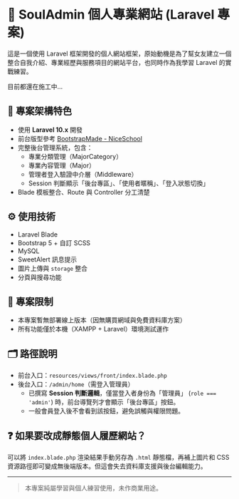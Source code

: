# 💼 SoulAdmin 個人專業網站 (Laravel 專案)

這是一個使用 Laravel 框架開發的個人網站框架，原始動機是為了幫女友建立一個整合自我介紹、專業經歷與服務項目的網站平台，也同時作為我學習 Laravel 的實戰練習。

目前都還在施工中...

## 🔧 專案架構特色

-   使用 **Laravel 10.x** 開發
-   前台版型參考 [BootstrapMade - NiceSchool](https://bootstrapmade.com/nice-school-bootstrap-education-template/)
-   完整後台管理系統，包含：
    -   專業分類管理（MajorCategory）
    -   專業內容管理（Major）
    -   管理者登入驗證中介層（Middleware）
    -   Session 判斷顯示「後台專區」、「使用者暱稱」、「登入狀態切換」
-   Blade 模板整合、Route 與 Controller 分工清楚

## ⚙️ 使用技術

-   Laravel Blade
-   Bootstrap 5 + 自訂 SCSS
-   MySQL
-   SweetAlert 訊息提示
-   圖片上傳與 `storage` 整合
-   分頁與搜尋功能

## 🧪 專案限制

-   本專案暫無部署線上版本（因無購買網域與免費資料庫方案）
-   所有功能僅於本機（XAMPP + Laravel）環境測試運作

## 🗂️ 路徑說明

-   前台入口：`resources/views/front/index.blade.php`
-   後台入口：`/admin/home`（需登入管理員）
    -   已撰寫 **Session 判斷邏輯**，僅當登入者身份為「管理員」 (`role === 'admin'`) 時，前台導覽列才會顯示「後台專區」按鈕。
    -   一般會員登入後不會看到該按鈕，避免誤觸與權限問題。

## ❓ 如果要改成靜態個人履歷網站？

可以將 `index.blade.php` 渲染結果手動另存為 `.html` 靜態檔，再補上圖片和 CSS 資源路徑即可變成無後端版本。但這會失去資料庫支援與後台編輯能力。

---

> 本專案純屬學習與個人練習使用，未作商業用途。
